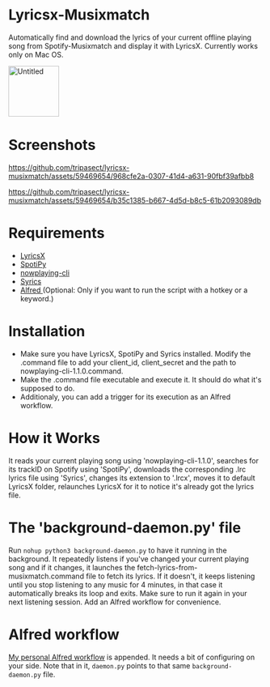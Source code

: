 # Lyricsx-Musixmatch
Automatically find and download the lyrics of your current offline playing song from Spotify-Musixmatch and display it with LyricsX. Currently works only on Mac OS.<br>
<div align="left">
  <img src="https://github.com/tripasect/lyricsx-musixmatch/assets/59469654/89e9df09-f745-4c89-9e07-eb78dee401ef" alt="Untitled" width="100px">
</div>

# Screenshots
https://github.com/tripasect/lyricsx-musixmatch/assets/59469654/968cfe2a-0307-41d4-a631-90fbf39afbb8


https://github.com/tripasect/lyricsx-musixmatch/assets/59469654/b35c1385-b667-4d5d-b8c5-61b2093089db


# Requirements
- [LyricsX](https://github.com/ddddxxx/LyricsX)
- [SpotiPy](https://github.com/spotipy-dev/spotipy)
- [nowplaying-cli](https://github.com/kirtan-shah/nowplaying-cli)
- [Syrics](https://github.com/akashrchandran/syrics)
- [Alfred ](https://www.alfredapp.com/)(Optional: Only if you want to run the script with a hotkey or a keyword.)

# Installation
- Make sure you have LyricsX, SpotiPy and Syrics installed. Modify the .command file to add your client_id, client_secret and the path to nowplaying-cli-1.1.0.command.
- Make the .command file executable and execute it. It should do what it's supposed to do.
- Additionaly, you can add a trigger for its execution as an Alfred workflow.

# How it Works
It reads your current playing song using 'nowplaying-cli-1.1.0', searches for its trackID on Spotify using 'SpotiPy', downloads the corresponding .lrc lyrics file using 'Syrics', changes its extension to '.lrcx', moves it to default LyricsX folder, relaunches LyricsX for it to notice it's already got the lyrics file.

# The 'background-daemon.py' file
Run ```nohup python3 background-daemon.py``` to have it running in the background. It repeatedly listens if you've changed your current playing song and if it changes, it launches the fetch-lyrics-from-musixmatch.command file to fetch its lyrics. If it doesn't, it keeps listening until you stop listening to any music for 4 minutes, in that case it automatically breaks its loop and exits. Make sure to run it again in your next listening session. Add an Alfred workflow for convenience.

# Alfred workflow
[My personal Alfred workflow](https://github.com/tripasect/lyricsx-musixmatch/blob/main/LyricsX-Musixmatch%20Fetch%20Lyrics.alfredworkflow) is appended. It needs a bit of configuring on your side. Note that in it, ```daemon.py``` points to that same ```background-daemon.py``` file.
